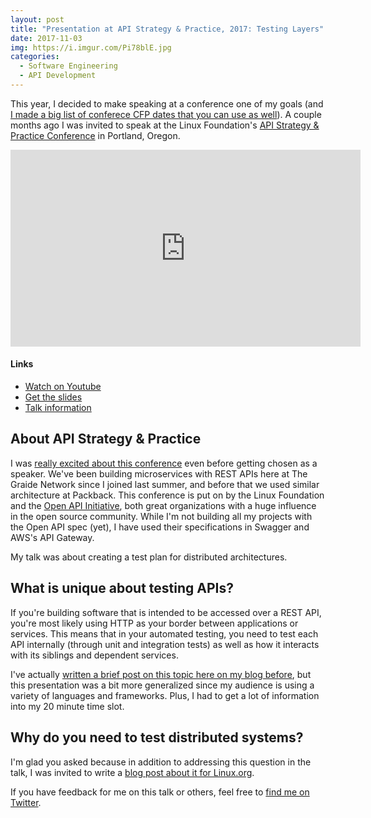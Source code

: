 ```yaml
---
layout: post
title: "Presentation at API Strategy & Practice, 2017: Testing Layers"
date: 2017-11-03
img: https://i.imgur.com/Pi78blE.jpg
categories: 
  - Software Engineering
  - API Development
---
```

This year, I decided to make speaking at a conference one of my goals (and [I made a big list of conferece CFP dates that you can use as well](https://www.karllhughes.com/posts/tech-conference-cfps)). A couple months ago I was invited to speak at the Linux Foundation's [API Strategy & Practice Conference](http://events.linuxfoundation.org/events/apistrat) in Portland, Oregon.

<iframe width="560" height="315" src="https://www.youtube.com/embed/NcQryexNKhM?rel=0&showinfo=0" frameborder="0" allowfullscreen></iframe>

#### Links
- [Watch on Youtube](https://www.youtube.com/watch?v=NcQryexNKhM)
- [Get the slides](https://drive.google.com/open?id=1va2Ny5a5lEu1fKBa6w5XYDAqaE2otiBR6bZFgjncWxA)
- [Talk information](https://apistrat17.sched.com/event/414b17fdda21239616cac543f54c542f)

## About API Strategy & Practice

I was [really excited about this conference]() even before getting chosen as a speaker. We've been building microservices with REST APIs here at The Graide Network since I joined last summer, and before that we used similar architecture at Packback. This conference is put on by the Linux Foundation and the [Open API Initiative](https://www.openapis.org/), both great organizations with a huge influence in the open source community. While I'm not building all my projects with the Open API spec (yet), I have used their specifications in Swagger and AWS's API Gateway.

My talk was about creating a test plan for distributed architectures.

## What is unique about testing APIs?

If you're building software that is intended to be accessed over a REST API, you're most likely using HTTP as your border between applications or services. This means that in your automated testing, you need to test each API internally (through unit and integration tests) as well as how it interacts with its siblings and dependent services.

I've actually [written a brief post on this topic here on my blog before](https://www.karllhughes.com/posts/testing-layers), but this presentation was a bit more generalized since my audience is using a variety of languages and frameworks. Plus, I had to get a lot of information into my 20 minute time slot.

## Why do you need to test distributed systems?

I'm glad you asked because in addition to addressing this question in the talk, I was invited to write a [blog post about it for Linux.org](https://www.linuxfoundation.org/blog/2017/10/testing-important-distributed-software/).

If you have feedback for me on this talk or others, feel free to [find me on Twitter](https://twitter.com/karllhughes).
